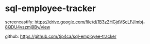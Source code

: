 # sql-employee-tracker

screencastify: https://drive.google.com/file/d/1B3z2HGjdVScLFJImbj-8QDU4vszmj9By/view

github: https://github.com/tjp4ca/sql-employee-tracker
